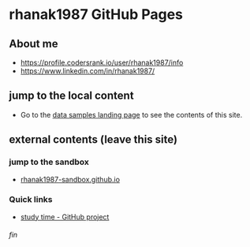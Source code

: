 # rhanak1987 GitHub Pages

## About me
* https://profile.codersrank.io/user/rhanak1987/info
* https://www.linkedin.com/in/rhanak1987/

## jump to the local content
* Go to the [data samples landing page](./landing.html) to see the contents of this site.

## external contents (leave this site)

### jump to the sandbox
* [rhanak1987-sandbox.github.io](https://rhanak1987-sandbox.github.io/)

### Quick links
* [study time - GitHub project](https://github.com/orgs/rhanak1987-sandbox/projects/1)

###### fin
